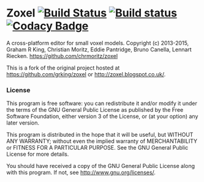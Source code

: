 # Zoxel [![Build Status](https://travis-ci.org/chrmoritz/zoxel.svg?branch=master)](https://travis-ci.org/chrmoritz/zoxel) [![Build status](https://ci.appveyor.com/api/projects/status/twi20wjoblu78uec/branch/master?svg=true)](https://ci.appveyor.com/project/chrmoritz/zoxel/branch/master) [![Codacy Badge](https://api.codacy.com/project/badge/grade/7fb6eaf821a54587804afe792033531b)](https://www.codacy.com/app/chrmoritz/zoxel)

A cross-platform editor for small voxel models.
Copyright (c) 2013-2015, Graham R King, Christian Moritz, Eddie Pantridge, Bruno Canella, Lennart Riecken.
https://github.com/chrmoritz/zoxel

This is a fork of the original project hosted at https://github.com/grking/zoxel or http://zoxel.blogspot.co.uk/.

### License

This program is free software: you can redistribute it and/or modify
it under the terms of the GNU General Public License as published by
the Free Software Foundation, either version 3 of the License, or
(at your option) any later version.

This program is distributed in the hope that it will be useful,
but WITHOUT ANY WARRANTY; without even the implied warranty of
MERCHANTABILITY or FITNESS FOR A PARTICULAR PURPOSE.  See the
GNU General Public License for more details.

You should have received a copy of the GNU General Public License
along with this program.  If not, see <http://www.gnu.org/licenses/>.
